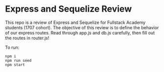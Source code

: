 # Express and Sequelize Review

This repo is a review of Express and Sequelize for Fullstack Academy students (1707 cohort). The objective of this review is to define the behavior of our express routes. Read through app.js and db.js carefully, then fill out the routes in router.js!

To run:
```
npm i
npm run seed
npm start
```
